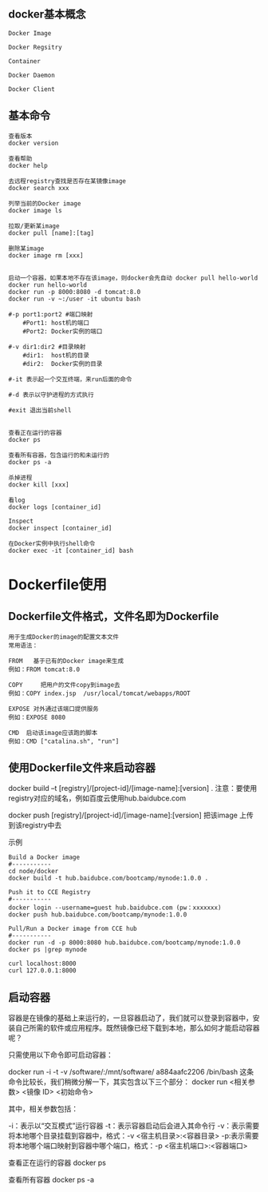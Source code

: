 

docker基本概念
-----------
```
Docker Image

Docker Regsitry

Container

Docker Daemon

Docker Client
```


基本命令
------------
```
查看版本
docker version

查看帮助
docker help

去远程registry查找是否存在某镜像image
docker search xxx

列举当前的Docker image
docker image ls   

拉取/更新某image
docker pull [name]:[tag] 

删除某image
docker image rm [xxx]


启动一个容器，如果本地不存在该image，则docker会先自动 docker pull hello-world
docker run hello-world
docker run -p 8000:8080 -d tomcat:8.0
docker run -v ~:/user -it ubuntu bash

#-p port1:port2 #端口映射
	#Port1: host机的端口
	#Port2: Docker实例的端口

#-v dir1:dir2 #目录映射
	#dir1:  host机的目录
	#dir2:  Docker实例的目录

#-it 表示起一个交互终端，来run后面的命令

#-d 表示以守护进程的方式执行

#exit 退出当前shell


查看正在运行的容器
docker ps

查看所有容器，包含运行的和未运行的
docker ps -a

杀掉进程
docker kill [xxx] 

看log
docker logs [container_id]

Inspect
docker inspect [container_id]

在Docker实例中执行shell命令
docker exec -it [container_id] bash

```


Dockerfile使用
============
Dockerfile文件格式，文件名即为Dockerfile
------------
```
用于生成Docker的image的配置文本文件
常用语法：

FROM   基于已有的Docker image来生成 
例如：FROM tomcat:8.0

COPY     把用户的文件copy到image去
例如：COPY index.jsp  /usr/local/tomcat/webapps/ROOT

EXPOSE 对外通过该端口提供服务
例如：EXPOSE 8080

CMD  启动该image应该跑的脚本
例如：CMD ["catalina.sh", "run"]
```


使用Dockerfile文件来启动容器
------------
docker build –t [registry]/[project-id]/[image-name]:[version] .
注意：要使用registry对应的域名，例如百度云使用hub.baidubce.com

docker push [registry]/[project-id]/[image-name]:[version]
把该image 上传到该registry中去


示例
```
Build a Docker image
#-----------
cd node/docker
docker build -t hub.baidubce.com/bootcamp/mynode:1.0.0 .

Push it to CCE Registry
#-----------
docker login --username=guest hub.baidubce.com (pw：xxxxxxx)
docker push hub.baidubce.com/bootcamp/mynode:1.0.0

Pull/Run a Docker image from CCE hub
#-----------
docker run -d -p 8000:8080 hub.baidubce.com/bootcamp/mynode:1.0.0
docker ps |grep mynode

curl localhost:8000
curl 127.0.0.1:8000
```



启动容器
-------------
容器是在镜像的基础上来运行的，一旦容器启动了，我们就可以登录到容器中，安装自己所需的软件或应用程序。既然镜像已经下载到本地，那么如何才能启动容器呢？

只需使用以下命令即可启动容器：

docker run -i -t -v /software/:/mnt/software/ a884aafc2206 /bin/bash
这条命令比较长，我们稍微分解一下，其实包含以下三个部分：
docker run <相关参数> <镜像 ID> <初始命令>

其中，相关参数包括：

-i：表示以“交互模式”运行容器
-t：表示容器启动后会进入其命令行
-v：表示需要将本地哪个目录挂载到容器中，格式：-v <宿主机目录>:<容器目录>
-p:表示需要将本地哪个端口映射到容器中哪个端口，格式：-p <宿主机端口>:<容器端口>



查看正在运行的容器
docker ps

查看所有容器
docker ps -a




